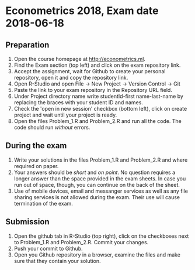 # Econometrics 2018, Exam date 2018-06-18

## Preparation

1. Open the course homepage at http://econometrics.ml.
2. Find the Exam section (top left) and click on the exam repository link.
3. Accept the assignment, wait for Github to create your personal repository, open it and copy the repository link.
4. Open R-Studio and open File -> New Project -> Version Control -> Git
5. Paste the link to your exam repository in the Repository URL field.
6. Under Project directory name write studentId-first name-last-name by replacing the braces with
your student ID and names.
7. Check the 'open in new session' checkbox (bottom left), click on create project and wait until your project is ready.
8. Open the files Problem_1.R and Problem_2.R and run all the code. The code should run _without_ errors.

## During the exam

1. Write your solutions in the files Problem_1.R and Problem_2.R and where required on paper.
2. Your answers should be _short_ and _on point_. No question requires a longer answer than the space provided in the exam sheets. In case you run out of space, though, you can continue on the back of the sheet.
3. Use of mobile devices, email and messanger services as well as any file sharing services is not allowed during the exam. Their use will cause termination of the exam.

## Submission
1. Open the github tab in R-Studio (top right), click on the checkboxes next to Problem_1.R and Problem_2.R. Commit your changes.
2. Push your commit to Github.
3. Open you Github repository in a browser, examine the files and make sure that they contain your solution.
